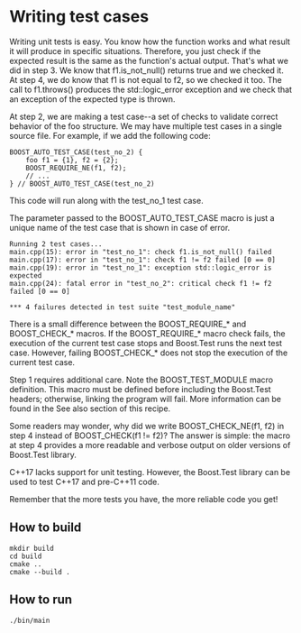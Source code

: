 # Writing test cases

Writing unit tests is easy. You know how the function works and what result it will produce in specific situations. Therefore, you just check if the expected result is the same as the function's actual output. That's what we did in step 3. We know that f1.is_not_null() returns true and we checked it. At step 4, we do know that f1 is not equal to f2, so we checked it too. The call to f1.throws() produces the std::logic_error exception and we check that an exception of the expected type is thrown.

At step 2, we are making a test case--a set of checks to validate correct behavior of the foo structure. We may have multiple test cases in a single source file. For example, if we add the following code:
```
BOOST_AUTO_TEST_CASE(test_no_2) { 
    foo f1 = {1}, f2 = {2}; 
    BOOST_REQUIRE_NE(f1, f2); 
    // ... 
} // BOOST_AUTO_TEST_CASE(test_no_2) 
```

This code will run along with the test_no_1 test case.

The parameter passed to the BOOST_AUTO_TEST_CASE macro is just a unique name of the test case that is shown in case of error.
```
Running 2 test cases... 
main.cpp(15): error in "test_no_1": check f1.is_not_null() failed 
main.cpp(17): error in "test_no_1": check f1 != f2 failed [0 == 0] 
main.cpp(19): error in "test_no_1": exception std::logic_error is expected 
main.cpp(24): fatal error in "test_no_2": critical check f1 != f2 failed [0 == 0] 
 
*** 4 failures detected in test suite "test_module_name" 
```

There is a small difference between the BOOST_REQUIRE_* and BOOST_CHECK_* macros. If the BOOST_REQUIRE_* macro check fails, the execution of the current test case stops and Boost.Test runs the next test case. However, failing BOOST_CHECK_* does not stop the execution of the current test case.

Step 1 requires additional care. Note the BOOST_TEST_MODULE macro definition. This macro must be defined before including the Boost.Test headers; otherwise, linking the program will fail. More information can be found in the See also section of this recipe.

Some readers may wonder, why did we write BOOST_CHECK_NE(f1, f2) in step 4 instead of BOOST_CHECK(f1 != f2)? The answer is simple: the macro at step 4 provides a more readable and verbose output on older versions of Boost.Test library.

C++17 lacks support for unit testing. However, the Boost.Test library can be used to test C++17 and pre-C++11 code.

Remember that the more tests you have, the more reliable code you get!

## How to build
```
mkdir build
cd build
cmake ..
cmake --build .
```

## How to run
```
./bin/main
```
